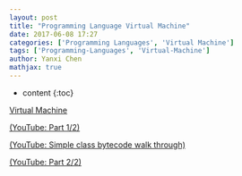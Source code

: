 ```yaml
---
layout: post
title: "Programming Language Virtual Machine"
date: 2017-06-08 17:27
categories: ['Programming Languages', 'Virtual Machine'] 
tags: ['Programming-Languages', 'Virtual-Machine'] 
author: Yanxi Chen
mathjax: true
---
```


* content
{:toc}

[Virtual Machine]({{site.url}}/assets/Programming-Language-Virtual-Machine-vm.pdf)

[(YouTube: Part 1/2)](https://www.youtube.com/watch?v=7R9ZTzZzffc&feature=youtu.be)

[(YouTube: Simple class bytecode walk through)](https://www.youtube.com/watch?v=8COBoAibFGY&feature=youtu.be)

[(YouTube: Part 2/2)](https://www.youtube.com/watch?v=5HTbyEoIkdE&feature=youtu.be)
